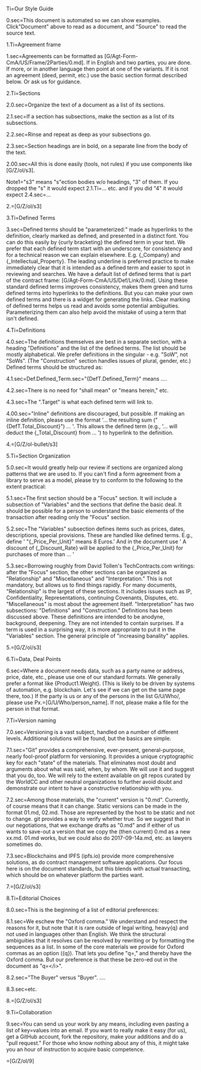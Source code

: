Ti=Our Style Guide

0.sec=This document is automated so we can show examples.  Click"Document" above to read as a document, and "Source" to read the source text.

1.Ti=Agreement frame

1.sec=Agreements can be formatted as [G/Agt-Form-CmA/US/Frame/2Parties/0.md].  If in English and two parties, you are done.  If more, or in another language then point at one of the variants.  If it is not an agreement (deed, permit, etc.) use the basic section format described below.  Or ask us for guidance. 


2.Ti=Sections

2.0.sec=Organize the text of a document as a list of its sections.

2.1.sec=If a section has subsections, make the section as a list of its subsections.

2.2.sec=Rinse and repeat as deep as your subsections go.

2.3.sec=Section headings are in bold, on a separate line from the body of the text.

2.00.sec=All this is done easily (tools, not rules) if you use components like [G/Z/ol/s3].

Note1="s3" means "s"ection bodies w/o headings, "3" of them. If you dropped the "s" it would expect 2.1.Ti=... etc. and if you did "4" it would expect 2.4.sec=... 

2.=[G/Z/ol/s3]

3.Ti=Defined Terms

3.sec=Defined terms should be "parameterized:" made as hyperlinks to the definition, clearly marked as defined, and presented in a distinct font.  You can do this easily by {curly bracketing} the defined term in your text.  We prefer that each defined term start with an underscore, for consistency and for a technical reason we can explain elsewhere.  E.g. {_Company} and {_Intellectual_Property}.  The leading underline is preferred practice to make immediately clear that it is intended as a defined term and easier to spot in reviewing and searches.  We have a default list of defined terms that is part of the contract frame:  [G/Agt-Form-CmA/US/Def/Link/0.md].  Using these standard defined terms improves consistency, makes them green and turns defined terms into hyperlinks to the definitions. But you can make your own defined terms and there is a widget for generating the links. Clear marking of defined terms helps us read and avoids some potential ambiguities.  Parameterizing them can also help avoid the mistake of using a term that isn't defined.    

4.Ti=Definitions

4.0.sec=The definitions themselves are best in a separate section, with a heading "Definitions" and the list of the defined terms.  The list should be mostly alphabetical.  We prefer definitions in the singular - e.g. "SoW", not "SoWs".  (The "Construction" section handles issues of plural, gender, etc.)   Defined terms should be structured as:

4.1.sec=Def.Defined_Term.sec="{DefT.Defined_Term}" means ....

4.2.sec=There is no need for "shall mean" or "means herein," etc.

4.3.sec=The ".Target" is what each defined term will link to.  

4.00.sec="Inline" definitions are discouraged, but possible.  If making an inline definition, please use the format '... the resulting sum ("{DefT.Total_Discount}") ... '.  This allows the defined term (e.g., '... will deduct the {_Total_Discount} from ... ') to hyperlink to the definition.

4.=[G/Z/ol-bullet/s3]

5.Ti=Section Organization

5.0.sec=It would greatly help our review if sections are organized along patterns that we are used to.  If you can't find a form agreement from a library to serve as a model, please try to conform to the following to the extent practical:
 
5.1.sec=The first section should be a "Focus" section.  It will include a subsection of "Variables" and the sections that define the basic deal.  It should be possible for a person to understand the basic elements of the transaction after reading only the "Focus" section.  

5.2.sec=The "Variables" subsection defines items such as prices, dates, descriptions, special provisions.  These are handled like defined terms.  E.g., define ' "{_Price_Per_Unit}" means 8 Euros.'  And in the document use ' A discount of {_Discount_Rate} will be applied to the {_Price_Per_Unit} for purchases of more than ... '

5.3.sec=Borrowing roughly from David Tollen's TechContracts.com writings:  after the "Focus" section, the other sections can be organized as "Relationship" and "Miscellaneous" and "Interpretation."  This is not mandatory, but allows us to find things rapidly.  For many documents, "Relationship" is the largest of these sections.  It includes issues such as IP, Confidentiality, Representations, continuing Covenants, Disputes, etc.  "Miscellaneous" is most about the agreement itself.  "Interpretation" has two subsections:  "Definitions" and "Construction."  Definitions has been discussed above.  These definitions are intended to be anodyne, background, deepening.  They are not intended to contain surprises.  If a term is used in a surprising way, it is more appropriate to put it in the "Variables" section.  The general principle of "increasing banality" applies.

5.=[G/Z/ol/s3]

6.Ti=Data, Deal Points
 
6.sec=Where a document needs data, such as a party name or address, price, date, etc., please use one of our standard formats.  We generally prefer a format like {Product1.Weight}. (This is likely to be driven by systems of automation, e.g. blockchain. Let's see if we can get on the same page there, too.)  If the party is us or any of the persons in the list G/U/Who/, please use Px.=[G/U/Who/person_name].  If not, please make a file for the person in that format.

7.Ti=Version naming

7.0.sec=Versioning is a vast subject, handled on a number of different levels.  Additional solutions will be found, but the basics are simple.

7.1.sec="Git" provides a comprehensive, ever-present, general-purpose, nearly fool-proof platform for versioning.  It provides a unique cryptographic key for each "state" of the materials.  That eliminates most doubt and arguments about what was said, when, by whom.  We will use it and suggest that you do, too.  We will rely to the extent available on git repos curated by the WorldCC and other neutral organizations to further avoid doubt and demonstrate our intent to have a constructive relationship with you.

7.2.sec=Among those materials, the "current" version is "0.md".   Currently, of course means that it can change.  Static versions can be made in the format 01.md, 02.md.  Those are represented by the host to be static and not to change.  git provides a way to verify whether true.  So we suggest that in our negotiations, that we exchange drafts as "0.md" and if either of us wants to save-out a version that we copy the (then current) 0.md as a new xx.md.  01.md works, but we could also do 2017-09-14a.md, etc. as lawyers sometimes do.  

7.3.sec=Blockchains and IPFS (ipfs.io) provide more comprehensive solutions, as do contract management software applications.  Our focus here is on the document standards, but this blends with actual transacting, which should be on whatever platform the parties want.

7.=[G/Z/ol/s3]

8.Ti=Editorial Choices

8.0.sec=This is the beginning of a list of editorial preferences:

8.1.sec=We eschew the "Oxford comma."  We understand and respect the reasons for it, but note that it is rare outside of legal writing, heavy{q} and not used in languages other than English.  We think the structural ambiguities that it resolves can be resolved by rewriting or by formatting the sequences as a list.  In some of the core materials we provide for Oxford commas as an option ({q}). That lets you define "q=," and thereby have the Oxford comma. But our preference is that these be zero-ed out in the document as "q=&lt;/i&gt;".

8.2.sec="The Buyer" versus "Buyer".  ....

8.3.sec=etc.

8.=[G/Z/ol/s3] 

9.Ti=Collaboration

9.sec=You can send us your work by any means, including even pasting a list of key=values into an email.  If you want to really make it easy (for us), get a GitHub account, fork the repository, make your additions and do a "pull request."  For those who know nothing about any of this, it might take you an hour of instruction to acquire basic competence. 

=[G/Z/ol/9]
